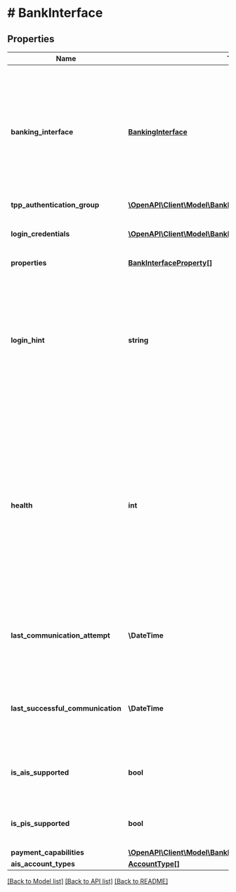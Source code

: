 # # BankInterface

## Properties

Name | Type | Description | Notes
------------ | ------------- | ------------- | -------------
**banking_interface** | [**BankingInterface**](BankingInterface.md) | &lt;strong&gt;Type:&lt;/strong&gt; BankingInterface&lt;br/&gt; Banking interface. Possible values:&lt;br&gt;&lt;br&gt;&amp;bull; &lt;code&gt;WEB_SCRAPER&lt;/code&gt; - means that finAPI will parse data from the bank&#39;s online banking website.&lt;br&gt;&amp;bull; &lt;code&gt;FINTS_SERVER&lt;/code&gt; - means that finAPI will download data via the bank&#39;s FinTS server.&lt;br&gt;&amp;bull; &lt;code&gt;XS2A&lt;/code&gt; - means that finAPI will download data via the bank&#39;s XS2A interface.&lt;br&gt; |
**tpp_authentication_group** | [**\OpenAPI\Client\Model\BankInterfaceTppAuthenticationGroup**](BankInterfaceTppAuthenticationGroup.md) |  | [optional]
**login_credentials** | [**\OpenAPI\Client\Model\BankInterfaceLoginField[]**](BankInterfaceLoginField.md) | &lt;strong&gt;Type:&lt;/strong&gt; BankInterfaceLoginField&lt;br/&gt; Login fields for this interface (in the order that we suggest to show them to the user) |
**properties** | [**BankInterfaceProperty[]**](BankInterfaceProperty.md) |  |
**login_hint** | **string** | Login hint. Contains a German message for the user that explains what kind of credentials are expected.&lt;br/&gt;&lt;br/&gt;Please note that it is essential to always show the login hint to the user if there is one, as the credentials that finAPI requires for the bank might be different to the credentials that the user knows from his online banking.&lt;br/&gt;&lt;br/&gt;Also note that the contents of this field should always be interpreted as HTML, as the text might contain HTML tags for highlighted words, paragraphs, etc. | [optional]
**health** | **int** | The health status of this interface. This is a value between 0 and 100, depicting the percentage of successful communication attempts with the bank via this interface during the last couple of bank connection imports or updates (across the entire finAPI system). &lt;br/&gt;&lt;br/&gt;Note:&lt;br/&gt;&amp;bull; &#39;Successful&#39; communication attempt means that there was no technical error trying to establish a communication with the bank. Non-technical errors (like incorrect credentials) are regarded successful communication attempts.&lt;br/&gt;&amp;bull; If an interface is not supported (see fields &#39;isAisSupported&#39;/&#39;isPisSupported&#39;), the health will always be 0. |
**last_communication_attempt** | **\DateTime** | &lt;strong&gt;Format:&lt;/strong&gt; &#39;YYYY-MM-DD&#39;T&#39;HH:MM:SS.SSSXXX&#39; (RFC 3339, section 5.6)&lt;br/&gt;Time of the last communication attempt with this interface during an import, update or connect interface (across the entire finAPI system). | [optional]
**last_successful_communication** | **\DateTime** | &lt;strong&gt;Format:&lt;/strong&gt; &#39;YYYY-MM-DD&#39;T&#39;HH:MM:SS.SSSXXX&#39; (RFC 3339, section 5.6)&lt;br/&gt;Time of the last successful communication with this interface during an import, update or connect interface (across the entire finAPI system). | [optional]
**is_ais_supported** | **bool** | Whether this interface has the general capability to perform Account Information Services (AIS), i.e. if this interface can be used to download accounts, balances and transactions. |
**is_pis_supported** | **bool** | Whether this interface has the general capability to perform Payment Initiation Services (PIS). For more details, see the field &#39;paymentCapabilities&#39;. |
**payment_capabilities** | [**\OpenAPI\Client\Model\BankInterfacePaymentCapabilities**](BankInterfacePaymentCapabilities.md) |  |
**ais_account_types** | [**AccountType[]**](AccountType.md) |  |

[[Back to Model list]](../../README.md#models) [[Back to API list]](../../README.md#endpoints) [[Back to README]](../../README.md)
